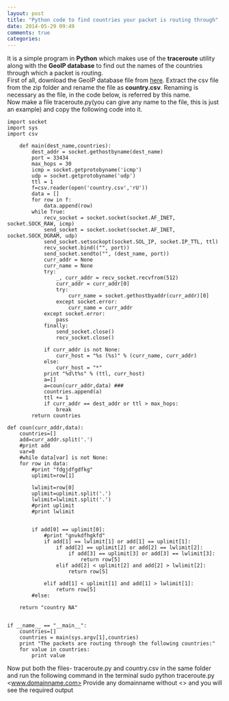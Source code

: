 ```yaml
---
layout: post
title: "Python code to find countries your packet is routing through"
date: 2014-05-29 09:49
comments: true
categories: 
---
```



It is a simple program in <strong>Python</strong> which makes use of the <strong>traceroute</strong> utility along with the <strong>GeoIP database</strong> to find out the names of the countries through which a packet is routing.
<br>
First of all, download the GeoIP database file from <a href="localhost:4000/GeoIPCountryCSV.zip">here</a>. Extract the csv file from the zip folder and rename the file as <strong>country.csv</strong>. Renaming is necessary as the file, in the code below, is referred by this name.
<br>
Now make a file traceroute.py(you can give any name to the file, this is just an example) and copy the following code into it.

	import socket
	import sys
	import csv

		def main(dest_name,countries):
        	dest_addr = socket.gethostbyname(dest_name)
        	port = 33434
        	max_hops = 30
        	icmp = socket.getprotobyname('icmp')
        	udp = socket.getprotobyname('udp')
        	ttl = 1
        	f=csv.reader(open('country.csv','rU'))
        	data = []
        	for row in f:
        	    data.append(row)
        	while True:
        	    recv_socket = socket.socket(socket.AF_INET, socket.SOCK_RAW, icmp)
        	    send_socket = socket.socket(socket.AF_INET, socket.SOCK_DGRAM, udp)
        	    send_socket.setsockopt(socket.SOL_IP, socket.IP_TTL, ttl)
        	    recv_socket.bind(("", port))
        	    send_socket.sendto("", (dest_name, port))
        	    curr_addr = None
        	    curr_name = None
        	    try:
        	        _, curr_addr = recv_socket.recvfrom(512)
        	        curr_addr = curr_addr[0]
        	        try:
        	            curr_name = socket.gethostbyaddr(curr_addr)[0]
        	        except socket.error:
        	            curr_name = curr_addr
        	    except socket.error:
        	        pass
        	    finally:
        	        send_socket.close()
        	        recv_socket.close()
	
        	    if curr_addr is not None:
        	        curr_host = "%s (%s)" % (curr_name, curr_addr)
        	    else:
        	        curr_host = "*"
        	    print "%d\t%s" % (ttl, curr_host)
        	    a=[]
        	    a=coun(curr_addr,data) ###
        	    countries.append(a)
        	    ttl += 1
        	    if curr_addr == dest_addr or ttl > max_hops:
        	        break
        	return countries
	
	def coun(curr_addr,data):
    	countries=[]
    	add=curr_addr.split('.')
    	#print add
    	var=0
    	#while data[var] is not None:
    	for row in data:
    	    #print "fdgjdfgdfkg"
    	    uplimit=row[1]
    	    
    	    lwlimit=row[0]
    	    uplimit=uplimit.split('.')
    	    lwlimit=lwlimit.split('.')
    	    #print uplimit
    	    #print lwlimit
    	    
	
    	    if add[0] == uplimit[0]:
    	        #print "gnvkdfhgkfd"
    	        if add[1] == lwlimit[1] or add[1] == uplimit[1]:
    	            if add[2] == uplimit[2] or add[2] == lwlimit[2]:
    	                if add[3] == uplimit[3] or add[3] == lwlimit[3]:
    	                    return row[5]
    	            elif add[2] < uplimit[2] and add[2] > lwlimit[2]:
    	                return row[5]
    	          
    	        elif add[1] < uplimit[1] and add[1] > lwlimit[1]:
    	            return row[5]
    	    #else:
    	                
    	return "country NA"
    	        

	if __name__ == "__main__":
	    countries=[]
	    countries = main(sys.argv[1],countries)
	    print "The packets are routing through the following countries:"
	    for value in countries:
	        print value



Now put both the files- traceroute.py and country.csv in the same folder and run the following command in the terminal
	sudo python traceroute.py <www.domainname.com>
Provide any domainname without <> and you will see the required output
